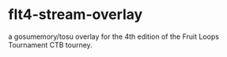 # flt4-stream-overlay
a gosumemory/tosu overlay for the 4th edition of the Fruit Loops Tournament CTB tourney.
